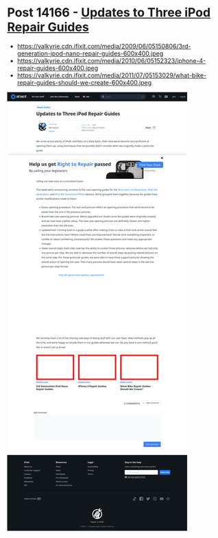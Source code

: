 # Post 14166 - [Updates to Three iPod Repair Guides](https://www.ifixit.com/News/14166/updates-to-three-ipod-guides)

- https://valkyrie.cdn.ifixit.com/media/2009/06/05150806/3rd-generation-ipod-nano-repair-guides-600x400.jpeg
- https://valkyrie.cdn.ifixit.com/media/2010/06/05152323/iphone-4-repair-guides-600x400.jpeg
- https://valkyrie.cdn.ifixit.com/media/2011/07/05153029/what-bike-repair-guides-should-we-create-600x400.jpeg

![screencap](screenshots/51721151-a80e-47b6-8dd0-2084249ad34d.png)

